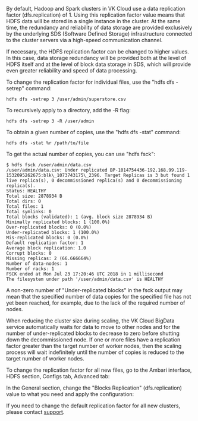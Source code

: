 By default, Hadoop and Spark clusters in VK Cloud use a data replication factor (dfs.replication) of 1. Using this replication factor value means that HDFS data will be stored in a single instance in the cluster. At the same time, the redundancy and reliability of data storage are provided exclusively by the underlying SDS (Software Defined Storage) infrastructure connected to the cluster servers via a high-speed communication channel.

If necessary, the HDFS replication factor can be changed to higher values. In this case, data storage redundancy will be provided both at the level of HDFS itself and at the level of block data storage in SDS, which will provide even greater reliability and speed of data processing.

To change the replication factor for individual files, use the "hdfs dfs -setrep" command:

```
hdfs dfs -setrep 3 /user/admin/superstore.csv
```

To recursively apply to a directory, add the -R flag:

```
hdfs dfs -setrep 3 -R /user/admin
```

To obtain a given number of copies, use the "hdfs dfs -stat" command:

```
hdfs dfs -stat %r /path/to/file
```

To get the actual number of copies, you can use "hdfs fsck":

```
$ hdfs fsck /user/admin/data.csv
/user/admin/data.csv: Under replicated BP-1014754436-192.168.99.119-1532095262675:blk\_1073743175\_2396. Target Replicas is 3 but found 1 live replica(s), 0 decommissioned replica(s) and 0 decommissioning replica(s).
Status: HEALTHY
Total size: 2878934 B
Total dirs: 0
Total files: 1
Total symlinks: 0
Total blocks (validated): 1 (avg. block size 2878934 B)
Minimally replicated blocks: 1 (100.0%)
Over-replicated blocks: 0 (0.0%)
Under-replicated blocks: 1 (100.0%)
Mis-replicated blocks: 0 (0.0%)
Default replication factor: 1
Average block replication: 1.0
Corrupt blocks: 0
Missing replicas: 2 (66.666664%)
Number of data-nodes: 1
Number of racks: 1
FSCK ended at Mon Jul 23 17:20:46 UTC 2018 in 1 millisecond
The filesystem under path '/user/admin/data.csv' is HEALTHY
```

A non-zero number of "Under-replicated blocks" in the fsck output may mean that the specified number of data copies for the specified file has not yet been reached, for example, due to the lack of the required number of nodes.

When reducing the cluster size during scaling, the VK Cloud BigData service automatically waits for data to move to other nodes and for the number of under-replicated blocks to decrease to zero before shutting down the decommissioned node. If one or more files have a replication factor greater than the target number of worker nodes, then the scaling process will wait indefinitely until the number of copies is reduced to the target number of worker nodes.

To change the replication factor for all new files, go to the Ambari interface, HDFS section, Configs tab, Advanced tab:

In the General section, change the "Blocks Replication" (dfs.replication) value to what you need and apply the configuration:

If you need to change the default replication factor for all new clusters, please contact [support](https://help.mail.ru/infra/support).
